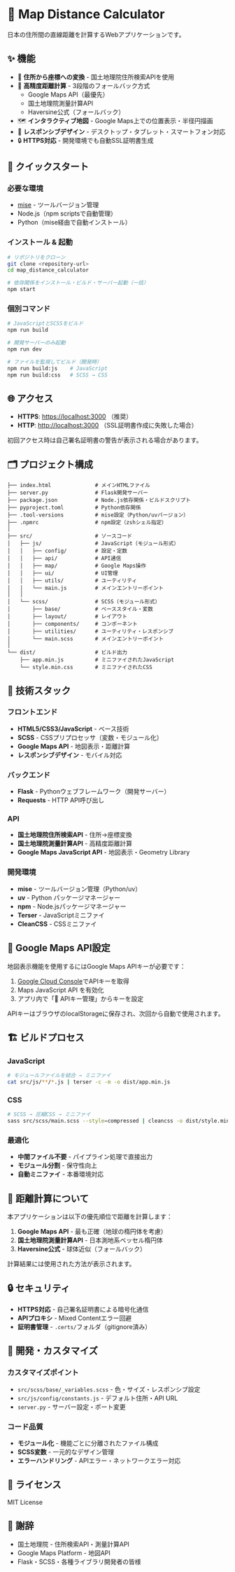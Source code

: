 # 🗾 Map Distance Calculator

日本の住所間の直線距離を計算するWebアプリケーションです。

## ✨ 機能

- 📍 **住所から座標への変換** - 国土地理院住所検索APIを使用
- 📏 **高精度距離計算** - 3段階のフォールバック方式
  - Google Maps API（最優先）
  - 国土地理院測量計算API
  - Haversine公式（フォールバック）
- 🗺️ **インタラクティブ地図** - Google Maps上での位置表示・半径円描画
- 📱 **レスポンシブデザイン** - デスクトップ・タブレット・スマートフォン対応
- 🔒 **HTTPS対応** - 開発環境でも自動SSL証明書生成

## 🚀 クイックスタート

### 必要な環境

- [mise](https://mise.jdx.dev/) - ツールバージョン管理
- Node.js（npm scriptsで自動管理）
- Python（mise経由で自動インストール）

### インストール & 起動

```bash
# リポジトリをクローン
git clone <repository-url>
cd map_distance_calculator

# 依存関係をインストール・ビルド・サーバー起動（一括）
npm start
```

### 個別コマンド

```bash
# JavaScriptとSCSSをビルド
npm run build

# 開発サーバーのみ起動
npm run dev

# ファイルを監視してビルド（開発時）
npm run build:js    # JavaScript
npm run build:css   # SCSS → CSS
```

## 🌐 アクセス

- **HTTPS**: <https://localhost:3000> （推奨）
- **HTTP**: <http://localhost:3000> （SSL証明書作成に失敗した場合）

初回アクセス時は自己署名証明書の警告が表示される場合があります。

## 🗂️ プロジェクト構成

```text
├── index.html              # メインHTMLファイル
├── server.py               # Flask開発サーバー
├── package.json            # Node.js依存関係・ビルドスクリプト
├── pyproject.toml          # Python依存関係
├── .tool-versions          # mise設定（Python/uvバージョン）
├── .npmrc                  # npm設定（zshシェル指定）
│
├── src/                    # ソースコード
│   ├── js/                 # JavaScript（モジュール形式）
│   │   ├── config/         # 設定・定数
│   │   ├── api/            # API通信
│   │   ├── map/            # Google Maps操作
│   │   ├── ui/             # UI管理
│   │   ├── utils/          # ユーティリティ
│   │   └── main.js         # メインエントリーポイント
│   │
│   └── scss/               # SCSS（モジュール形式）
│       ├── base/           # ベーススタイル・変数
│       ├── layout/         # レイアウト
│       ├── components/     # コンポーネント
│       ├── utilities/      # ユーティリティ・レスポンシブ
│       └── main.scss       # メインエントリーポイント
│
└── dist/                   # ビルド出力
    ├── app.min.js          # ミニファイされたJavaScript
    └── style.min.css       # ミニファイされたCSS
```

## 🔧 技術スタック

### フロントエンド

- **HTML5/CSS3/JavaScript** - ベース技術
- **SCSS** - CSSプリプロセッサ（変数・モジュール化）
- **Google Maps API** - 地図表示・距離計算
- **レスポンシブデザイン** - モバイル対応

### バックエンド

- **Flask** - Pythonウェブフレームワーク（開発サーバー）
- **Requests** - HTTP API呼び出し

### API

- **国土地理院住所検索API** - 住所→座標変換
- **国土地理院測量計算API** - 高精度距離計算
- **Google Maps JavaScript API** - 地図表示・Geometry Library

### 開発環境

- **mise** - ツールバージョン管理（Python/uv）
- **uv** - Python パッケージマネージャー
- **npm** - Node.jsパッケージマネージャー
- **Terser** - JavaScriptミニファイ
- **CleanCSS** - CSSミニファイ

## 🔑 Google Maps API設定

地図表示機能を使用するにはGoogle Maps APIキーが必要です：

1. [Google Cloud Console](https://console.cloud.google.com/)でAPIキーを取得
2. Maps JavaScript API を有効化
3. アプリ内で「🔧 APIキー管理」からキーを設定

APIキーはブラウザのlocalStorageに保存され、次回から自動で使用されます。

## 🏗️ ビルドプロセス

### JavaScript

```bash
# モジュールファイルを結合 → ミニファイ
cat src/js/**/*.js | terser -c -m -o dist/app.min.js
```

### CSS

```bash
# SCSS → 圧縮CSS → ミニファイ
sass src/scss/main.scss --style=compressed | cleancss -o dist/style.min.css
```

### 最適化

- **中間ファイル不要** - パイプライン処理で直接出力
- **モジュール分割** - 保守性向上
- **自動ミニファイ** - 本番環境対応

## 📐 距離計算について

本アプリケーションは以下の優先順位で距離を計算します：

1. **Google Maps API** - 最も正確（地球の楕円体を考慮）
2. **国土地理院測量計算API** - 日本測地系ベッセル楕円体
3. **Haversine公式** - 球体近似（フォールバック）

計算結果には使用された方法が表示されます。

## 🔒 セキュリティ

- **HTTPS対応** - 自己署名証明書による暗号化通信
- **APIプロキシ** - Mixed Contentエラー回避
- **証明書管理** - `.certs/`フォルダ（gitignore済み）

## 🤝 開発・カスタマイズ

### カスタマイズポイント

- `src/scss/base/_variables.scss` - 色・サイズ・レスポンシブ設定
- `src/js/config/constants.js` - デフォルト住所・API URL
- `server.py` - サーバー設定・ポート変更

### コード品質

- **モジュール化** - 機能ごとに分離されたファイル構成
- **SCSS変数** - 一元的なデザイン管理
- **エラーハンドリング** - APIエラー・ネットワークエラー対応

## 📝 ライセンス

MIT License

## 🙏 謝辞

- 国土地理院 - 住所検索API・測量計算API
- Google Maps Platform - 地図API
- Flask・SCSS・各種ライブラリ開発者の皆様
